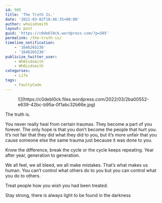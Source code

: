 ```yaml
---
id: 505
title: 'The Truth Is.'
date: '2022-03-02T18:46:35+00:00'
author: whoisdsmith
layout: post
guid: 'https://c0debl0ck.wordpress.com/?p=505'
permalink: /the-truth-is/
timeline_notification:
    - '1646265236'
    - '1646265236'
publicize_twitter_user:
    - Wh0isdsmith
    - Wh0isdsmith
categories:
    - Life
tags:
    - FaultyCode
---
```


<figure class="wp-block-image size-large">![](https://c0debl0ck.files.wordpress.com/2022/03/2ba00552-e639-42bc-b95a-0f1abc32b66e.jpg)</figure>The truth is.

You never really heal from certain traumas. They become a part of you forever. The only hope is that you don’t become the people that hurt you. It’s not fair that they did what they did to you, but it’s more unfair that you cause someone else the same trauma just because it was done to you.

Know the difference, break the cycle or the cycle keeps repeating. Year after year, generation to generation.

We all feel, we all bleed, we all make mistakes. That’s what makes us human. You can’t control what others do to you but you can control what you do to others.

Treat people how you wish you had been treated.

Stay strong, there is always light to be found in the darkness